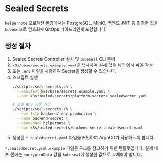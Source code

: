 # Sealed Secrets

`helpernote` 프로덕션 환경에서는 PostgreSQL, MinIO, 백엔드 JWT 등 민감한 값을 `kubeseal`로 암호화해 GitOps 파이프라인에 포함합니다.

## 생성 절차
1. Sealed Secrets Controller 설치 및 `kubeseal` CLI 준비
2. `k8s/base/secrets.example.yaml`을 복사하여 실제 값을 채운 임시 파일 작성
3. 또는 `.env` 파일을 사용하여 Secret을 생성할 수 있습니다.
4. 스크립트 실행
   ```bash
   ./scripts/seal-secrets.sh \
     --manifest k8s/base/secrets.example.yaml \
     --out k8s/sealed-secrets/platform-secrets.sealedsecret.yaml

   # 또는 env 파일 기반
   ./scripts/seal-secrets.sh \
     --env-file backend/.env.production \
     --name backend-secret \
     --namespace helpernote \
     --out k8s/sealed-secrets/backend-secret.sealedsecret.yaml
   ```
5. 생성된 `*.sealedsecret.yaml` 파일을 커밋하여 ArgoCD가 적용하도록 합니다.

`*.sealedsecret.yaml.example` 파일은 구조를 참고하기 위한 템플릿입니다. 실제 배포 전에는 `encryptedData` 값을 `kubeseal`이 생성한 값으로 교체해야 합니다.
